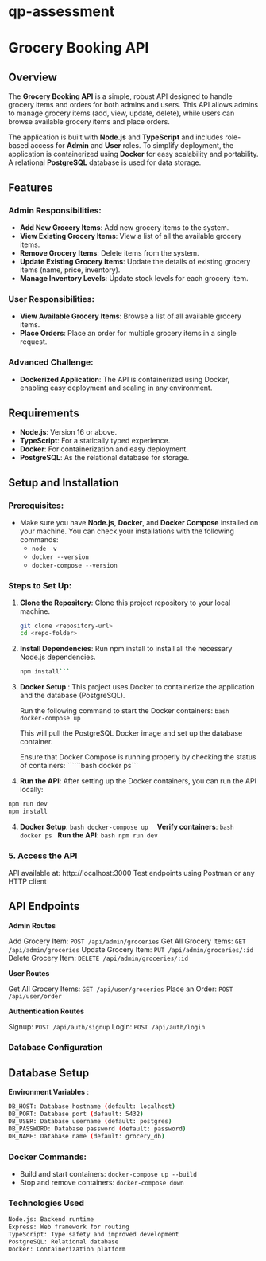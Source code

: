 # qp-assessment

# Grocery Booking API

## Overview

The **Grocery Booking API** is a simple, robust API designed to handle grocery items and orders for both admins and users. This API allows admins to manage grocery items (add, view, update, delete), while users can browse available grocery items and place orders.

The application is built with **Node.js** and **TypeScript** and includes role-based access for **Admin** and **User** roles. To simplify deployment, the application is containerized using **Docker** for easy scalability and portability. A relational **PostgreSQL** database is used for data storage.

## Features

### Admin Responsibilities:
- **Add New Grocery Items**: Add new grocery items to the system.
- **View Existing Grocery Items**: View a list of all the available grocery items.
- **Remove Grocery Items**: Delete items from the system.
- **Update Existing Grocery Items**: Update the details of existing grocery items (name, price, inventory).
- **Manage Inventory Levels**: Update stock levels for each grocery item.

### User Responsibilities:
- **View Available Grocery Items**: Browse a list of all available grocery items.
- **Place Orders**: Place an order for multiple grocery items in a single request.

### Advanced Challenge:
- **Dockerized Application**: The API is containerized using Docker, enabling easy deployment and scaling in any environment.

## Requirements

- **Node.js**: Version 16 or above.
- **TypeScript**: For a statically typed experience.
- **Docker**: For containerization and easy deployment.
- **PostgreSQL**: As the relational database for storage.

## Setup and Installation

### Prerequisites:
- Make sure you have **Node.js**, **Docker**, and **Docker Compose** installed on your machine. You can check your installations with the following commands:
  - `node -v`
  - `docker --version`
  - `docker-compose --version`

### Steps to Set Up:

1. **Clone the Repository**:
   Clone this project repository to your local machine.
   ```bash
   git clone <repository-url>
   cd <repo-folder>

2. **Install Dependencies**:
   Run npm install to install all the necessary Node.js dependencies.
   ```bash
   npm install```
3. **Docker Setup** : This project uses Docker to containerize the application and the database (PostgreSQL).

    Run the following command to start the Docker containers:
      ```bash  docker-compose up```

   This will pull the PostgreSQL Docker image and set up the database container.

   Ensure that Docker Compose is running properly by checking the status of containers:
  ``````bash docker ps```

3. **Run the API**: After setting up the Docker containers, you can run the API locally:
```bash
npm run dev
npm install
```
4. **Docker Setup**:
```bash docker-compose up  ```
   **Verify containers**:
```bash docker ps ```
  **Run the API**:
```bash npm run dev ``` 
### 5. Access the API

API available at: http://localhost:3000
Test endpoints using Postman or any HTTP client

## API Endpoints

**Admin Routes**

Add Grocery Item: `POST /api/admin/groceries`
Get All Grocery Items: `GET /api/admin/groceries`
Update Grocery Item: `PUT /api/admin/groceries/:id`
Delete Grocery Item: `DELETE /api/admin/groceries/:id`

**User Routes** 

Get All Grocery Items: `GET /api/user/groceries`
Place an Order: `POST /api/user/order`

**Authentication Routes**

Signup: `POST /api/auth/signup`
Login: `POST /api/auth/login`

### Database Configuration

## Database Setup
**Environment Variables** :
```bash
DB_HOST: Database hostname (default: localhost)
DB_PORT: Database port (default: 5432)
DB_USER: Database username (default: postgres)
DB_PASSWORD: Database password (default: password)
DB_NAME: Database name (default: grocery_db)
```


### Docker Commands:
  - Build and start containers:
      ``` docker-compose up --build ```
  - Stop and remove containers:
      ``` docker-compose down ```

### Technologies Used
```bash
Node.js: Backend runtime
Express: Web framework for routing
TypeScript: Type safety and improved development
PostgreSQL: Relational database
Docker: Containerization platform
```
